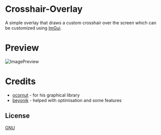 # Crosshair-Overlay
A simple overlay that draws a custom crosshair over the screen which can be customized using [ImGui](https://github.com/ocornut/imgui).

# Preview
![ImagePreview](https://i.imgur.com/hPtInbx.png)

# Credits
- [ocornut](https://github.com/ocornut) - for his graphical library
- [beyonik](https://github.com/beyonik) - helped with optimisation and some features


## License

[GNU](https://choosealicense.com/licenses/gpl-3.0/)
